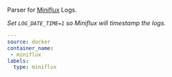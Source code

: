 Parser for [Miniflux](https://github.com/miniflux/v2) Logs.

*Set `LOG_DATE_TIME=1` so Miniflux will timestamp the logs.*

```yaml
---
source: docker
container_name:
 - miniflux
labels:
  type: miniflux
```
